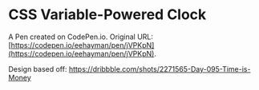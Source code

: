 # CSS Variable-Powered Clock

A Pen created on CodePen.io. Original URL: [https://codepen.io/eehayman/pen/jVPKpN](https://codepen.io/eehayman/pen/jVPKpN).

Design based off: https://dribbble.com/shots/2271565-Day-095-Time-is-Money